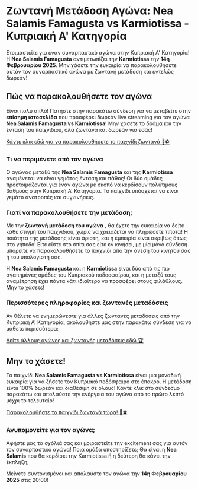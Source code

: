 # Ζωντανή Μετάδοση Αγώνα: Nea Salamis Famagusta vs Karmiotissa - Κυπριακή Α' Κατηγορία

Ετοιμαστείτε για έναν συναρπαστικό αγώνα στην Κυπριακή Α' Κατηγορία! Η **Nea Salamis Famagusta** αντιμετωπίζει την **Karmiotissa** την **14η Φεβρουαρίου 2025**. Μην χάσετε την ευκαιρία να παρακολουθήσετε αυτόν τον συναρπαστικό αγώνα με ζωντανή μετάδοση και εντελώς δωρεάν!

## Πώς να παρακολουθήσετε τον αγώνα

Είναι πολύ απλό! Πατήστε στην παρακάτω σύνδεση για να μεταβείτε στην **επίσημη ιστοσελίδα** που προσφέρει δωρεάν live streaming για τον αγώνα **Nea Salamis Famagusta vs Karmiotissa**! Μην χάσετε το δράμα και την ένταση του παιχνιδιού, όλα ζωντανά και δωρεάν για εσάς!

[Κάντε κλικ εδώ για να παρακολουθήσετε το παιχνίδι ζωντανά 📲⚽](https://tinyurl.com/livestreamfreeo?st=Nea+Salamis+Famagusta+vs+Karmiotissa&si=ghc)

### Τι να περιμένετε από τον αγώνα

Ο αγώνας μεταξύ της **Nea Salamis Famagusta** και της **Karmiotissa** αναμένεται να είναι γεμάτος ένταση και πάθος! Οι δύο ομάδες προετοιμάζονται για έναν αγώνα με σκοπό να κερδίσουν πολύτιμους βαθμούς στην Κυπριακή Α' Κατηγορία. Το παιχνίδι υπόσχεται να είναι γεμάτο ανατροπές και συγκινήσεις.

### Γιατί να παρακολουθήσετε την μετάδοση;

Με την **ζωντανή μετάδοση του αγώνα** , θα έχετε την ευκαιρία να δείτε κάθε στιγμή του παιχνιδιού, χωρίς να χρειάζεται να πληρώσετε τίποτα! Η ποιότητα της μετάδοσης είναι άριστη, και η εμπειρία είναι ακριβώς όπως στο γήπεδο! Είτε είστε στο σπίτι σας είτε εν κινήσει, με μία μόνο σύνδεση μπορείτε να παρακολουθήσετε το παιχνίδι από την άνεση του κινητού σας ή του υπολογιστή σας.

Η **Nea Salamis Famagusta** και η **Karmiotissa** είναι δύο από τις πιο αγαπημένες ομάδες του Κυπριακού ποδοσφαίρου, και η μεταξύ τους αναμέτρηση έχει πάντα κάτι ιδιαίτερο να προσφέρει στους φιλάθλους. Μην το χάσετε!

### Περισσότερες πληροφορίες και ζωντανές μεταδόσεις

Αν θέλετε να ενημερώνεστε για άλλες ζωντανές μεταδόσεις από την Κυπριακή Α' Κατηγορία, ακολουθήστε μας στην παρακάτω σύνδεση για να μάθετε περισσότερα:

[Δείτε άλλους αγώνες και ζωντανές μεταδόσεις εδώ 🏆](https://tinyurl.com/livestreamfreeo?st=Nea+Salamis+Famagusta+vs+Karmiotissa&si=ghc)

## Μην το χάσετε!

Το παιχνίδι **Nea Salamis Famagusta vs Karmiotissa** είναι μια μοναδική ευκαιρία για να ζήσετε τον Κυπριακό ποδόσφαιρο στο έπακρο. Η μετάδοση είναι 100% δωρεάν και διαθέσιμη σε όλους! Κάντε κλικ στο σύνδεσμο παρακάτω και απολαύστε την ενέργεια του αγώνα από το πρώτο λεπτό μέχρι το τελευταίο!

[Παρακολουθήστε το παιχνίδι ζωντανά τώρα! 🎥⚽](https://tinyurl.com/livestreamfreeo?st=Nea+Salamis+Famagusta+vs+Karmiotissa&si=ghc)

### Ανυπομονείτε για τον αγώνα;

Αφήστε μας τα σχόλιά σας και μοιραστείτε την excitement σας για αυτόν τον συναρπαστικό αγώνα! Ποια ομάδα υποστηρίζετε; Θα είναι η **Nea Salamis** που θα κερδίσει την Karmiotissa ή η δεύτερη θα κάνει την έκπληξη;

Μείνετε συντονισμένοι και απολαύστε τον αγώνα την **14η Φεβρουαρίου 2025** στις 20:00!
